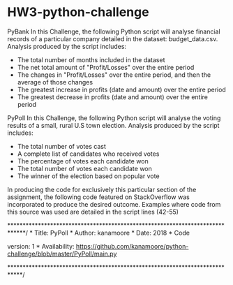 # HW3-python-challenge

PyBank
In this Challenge, the following Python script will analyse financial records of a particular company detailed in the dataset: budget_data.csv. Analysis produced by the script includes:

- The total number of months included in the dataset
- The net total amount of "Profit/Losses" over the entire period
- The changes in "Profit/Losses" over the entire period, and then the average of those changes
- The greatest increase in profits (date and amount) over the entire period
- The greatest decrease in profits (date and amount) over the entire period

PyPoll
In this Challenge, the following Python script will analyse the voting results of a small, rural U.S town election. Analysis produced by the script includes:

- The total number of votes cast
- A complete list of candidates who received votes
- The percentage of votes each candidate won
- The total number of votes each candidate won
- The winner of the election based on popular vote

In producing the code for exclusively this particular section of the assignment, the following code featured on
StackOverflow was incorporated to produce the desired outcome. Examples where code from this source was used
are detailed in the script lines (42-55)

*****************************************************************************/ *
Title: PyPoll * Author: kanamoore * Date: 2018 * Code

version: 1 * Availability: https://github.com/kanamoore/python-challenge/blob/master/PyPoll/main.py 

****************************************************************************/
